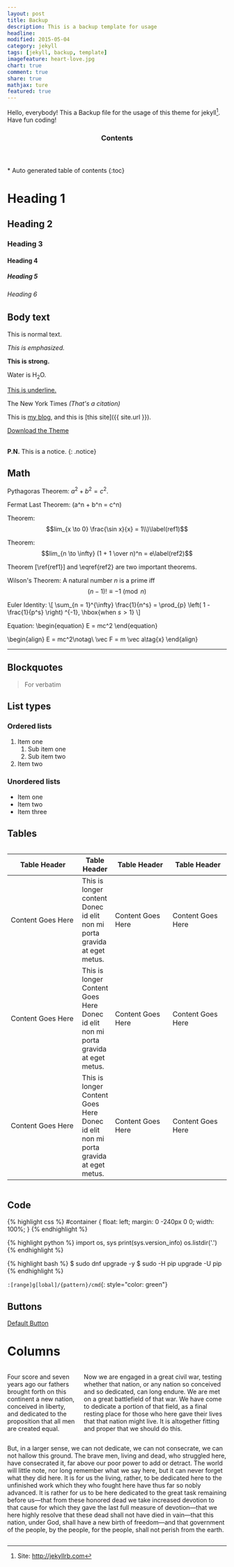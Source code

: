 ```yaml
---
layout: post
title: Backup
description: This is a backup template for usage
headline:
modified: 2015-05-04
category: jekyll
tags: [jekyll, backup, template]
imagefeature: heart-love.jpg
chart: true
comment: true
share: true
mathjax: ture
featured: true
---
```


Hello, everybody! This a Backup file for the usage of this theme for jekyll[^1]. Have fun coding!

<section id="table-of-contents" class="toc">
  <header>
    <h3 >Contents</h3>
  </header>
<div id="drawer" markdown="1">
*  Auto generated table of contents
{:toc}
</div>
</section><!-- /#table-of-contents -->

# Heading 1

## Heading 2

### Heading 3

#### Heading 4

##### Heading 5

###### Heading 6


## Body text

This is normal text.

*This is emphasized.*

**This is strong.**

Water is H<sub>2</sub>O.

<u>This is underline.</u>

The New York Times <cite>(That's a citation)</cite>

This is [my blog](http://wangjiezhe.github.io), and this is [this site]({{ site.url }}).

<div class="span7 text-center" markdown="0"><a href="https://github.com/hmfaysal/hmfaysal-omega-theme/archive/master.zip" class="btn btn-success btn-large"><i class="icon-download-alt"></i> Download the Theme</a></div>
<br />

**P.N.** This is a notice.
{: .notice}


## Math

Pythagoras Theorem: $a^2 + b^2 = c^2$.

Fermat Last Theorem: \(a^n + b^n = c^n\)

Theorem: $$lim_{x \to 0} \frac{\sin x}{x} = 1\\)\label(ref1)$$

Theorem: $$lim_{n \to \infty} (1 + 1 \over n)^n = e\label(ref2)$$

Theorem [\ref{ref1}] and \eqref{ref2} are two important theorems.

Wilson's Theorem: A natural number $n$ is a prime iff $$(n-1)! \equiv -1 \pmod{n}$$

Euler Identity: \\[
\sum_{n = 1}^{\infty} \frac{1}{n^s} = \prod_{p} \left( 1 - \frac{1}{p^s} \right) ^{-1}, \hbox{when $s > 1$}
\\]

Equation:
\begin{equation}
E = mc^2
\end{equation}

\begin{align}
E = mc^2\notag\\
\vec F = m \vec a\tag{x}
\end{align}

---

## Blockquotes

> For verbatim


## List types

### Ordered lists

1. Item one
	1. Sub item one
	2. Sub item two
2. Item two


### Unordered lists

* Item one
* Item two
* Item three


## Tables

<div class="row">
    <div class="large-12 columns">
        <table>
  <thead>
    <tr>
      <th width="200">Table Header</th>
      <th>Table Header</th>
      <th width="150">Table Header</th>
      <th width="150">Table Header</th>
    </tr>
  </thead>
  <tbody>
    <tr>
      <td>Content Goes Here</td>
      <td>This is longer content Donec id elit non mi porta gravida at eget metus.</td>
      <td>Content Goes Here</td>
      <td>Content Goes Here</td>
    </tr>
    <tr>
      <td>Content Goes Here</td>
      <td>This is longer Content Goes Here Donec id elit non mi porta gravida at eget metus.</td>
      <td>Content Goes Here</td>
      <td>Content Goes Here</td>
    </tr>
    <tr>
      <td>Content Goes Here</td>
      <td>This is longer Content Goes Here Donec id elit non mi porta gravida at eget metus.</td>
      <td>Content Goes Here</td>
      <td>Content Goes Here</td>
    </tr>
  </tbody>
</table>
    </div>
</div>


## Code

{% highlight css %}
#container {
  float: left;
  margin: 0 -240px 0 0;
  width: 100%;
}
{% endhighlight %}

{% highlight python %}
import os, sys
print(sys.version_info)
os.listdir('.')
{% endhighlight %}

{% highlight bash %}
$ sudo dnf upgrade -y
$ sudo -H pip upgrade -U pip
{% endhighlight %}

`:[range]g[lobal]/{pattern}/cmd`{: style="color: green"}


## Buttons

<a href="#" class="button">Default Button</a>


# Columns

<div class="row">
	<div class="small-12 medium-6 columns">
		<p>Four score and seven years ago our fathers brought forth on this continent a new nation, conceived in liberty, and dedicated to the proposition that all men are created equal.</p>
		<p>Now we are engaged in a great civil war, testing whether that nation, or any nation so conceived and so dedicated, can long endure. We are met on a great battlefield of that war. We have come to dedicate a portion of that field, as a final resting place for those who here gave their lives that that nation might live. It is altogether fitting and proper that we should do this.</p>
	</div>
	<div class="small-12 medium-6 columns">
		<p>But, in a larger sense, we can not dedicate, we can not consecrate, we can not hallow this ground. The brave men, living and dead, who struggled here, have consecrated it, far above our poor power to add or detract. The world will little note, nor long remember what we say here, but it can never forget what they did here. It is for us the living, rather, to be dedicated here to the unfinished work which they who fought here have thus far so nobly advanced. It is rather for us to be here dedicated to the great task remaining before us—that from these honored dead we take increased devotion to that cause for which they gave the last full measure of devotion—that we here highly resolve that these dead shall not have died in vain—that this nation, under God, shall have a new birth of freedom—and that government of the people, by the people, for the people, shall not perish from the earth.</p>
	</div>
</div>





[^1]: Site: <http://jekyllrb.com>
